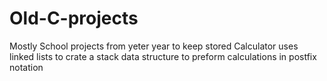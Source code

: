 # Old-C-projects
Mostly School projects from yeter year to keep stored
Calculator uses linked lists to crate a stack data structure to preform calculations in postfix notation
